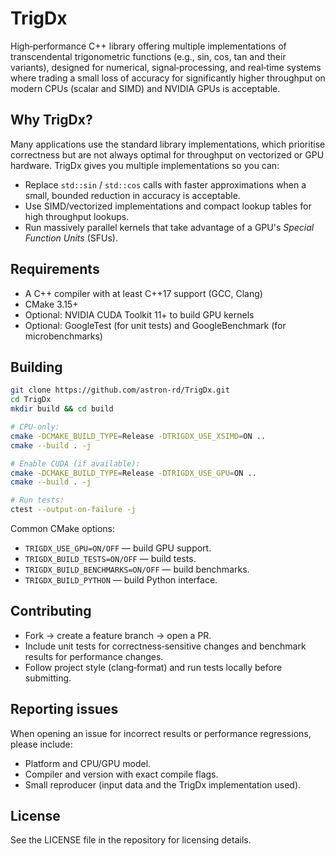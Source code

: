 # TrigDx

High‑performance C++ library offering multiple implementations of transcendental trigonometric functions (e.g., sin, cos, tan and their variants), designed for numerical, signal‑processing, and real‑time systems where trading a small loss of accuracy for significantly higher throughput on modern CPUs (scalar and SIMD) and NVIDIA GPUs is acceptable.

## Why TrigDx?
Many applications use the standard library implementations, which prioritise correctness but are not always optimal for throughput on vectorized or GPU hardware. TrigDx gives you multiple implementations so you can:

- Replace `std::sin` / `std::cos` calls with faster approximations when a small, bounded reduction in accuracy is acceptable.
- Use SIMD/vectorized implementations and compact lookup tables for high throughput lookups.
- Run massively parallel kernels that take advantage of a GPU's _Special Function Units_ (SFUs).

## Requirements
- A C++ compiler with at least C++17 support (GCC, Clang)
- CMake 3.15+
- Optional: NVIDIA CUDA Toolkit 11+ to build GPU kernels
- Optional: GoogleTest (for unit tests) and GoogleBenchmark (for microbenchmarks)

## Building
```bash
git clone https://github.com/astron-rd/TrigDx.git
cd TrigDx
mkdir build && cd build

# CPU-only:
cmake -DCMAKE_BUILD_TYPE=Release -DTRIGDX_USE_XSIMD=ON ..
cmake --build . -j

# Enable CUDA (if available):
cmake -DCMAKE_BUILD_TYPE=Release -DTRIGDX_USE_GPU=ON ..
cmake --build . -j

# Run tests:
ctest --output-on-failure -j
```

Common CMake options:
- `TRIGDX_USE_GPU=ON/OFF` — build GPU support.
- `TRIGDX_BUILD_TESTS=ON/OFF` — build tests.
- `TRIGDX_BUILD_BENCHMARKS=ON/OFF` — build benchmarks.
- `TRIGDX_BUILD_PYTHON` — build Python interface.

## Contributing
- Fork → create a feature branch → open a PR.
- Include unit tests for correctness‑sensitive changes and benchmark results for performance changes.
- Follow project style (clang‑format) and run tests locally before submitting.

## Reporting issues
When opening an issue for incorrect results or performance regressions, please include:
- Platform and CPU/GPU model.
- Compiler and version with exact compile flags.
- Small reproducer (input data and the TrigDx implementation used).
  
## License
See the LICENSE file in the repository for licensing details.
